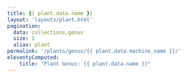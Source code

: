 ```yaml
---
title: {{ plant.data.name }}
layout: 'layouts/plant.html'
pagination:
  data: collections.genus
  size: 1
  alias: plant
permalink: '/plants/genus/{{ plant.data.machine_name }}/'
eleventyComputed:
    title: "Plant Genus: {{ plant.data.name }}"
---
```


